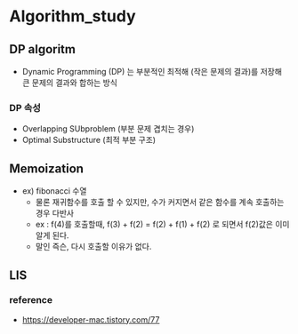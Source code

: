 # Algorithm_study
## DP algoritm

- Dynamic Programming (DP) 는 부분적인 최적해 (작은 문제의 결과)를 저장해 큰 문제의 결과와 합하는 방식

### DP 속성
- Overlapping SUbproblem (부분 문제 겹치는 경우)
- Optimal Substructure (최적 부분 구조)

## Memoization
- ex) fibonacci 수열
  - 물론 재귀함수를 호출 할 수 있지만, 수가 커지면서 같은 함수를 계속 호출하는 경우 다반사
  - ex : f(4)를 호출할때, f(3) + f(2) = f(2) + f(1) + f(2) 로 되면서 f(2)값은 이미 알게 된다.
  - 말인 즉슨, 다시 호출할 이유가 없다.
  
## LIS


### reference
- https://developer-mac.tistory.com/77
